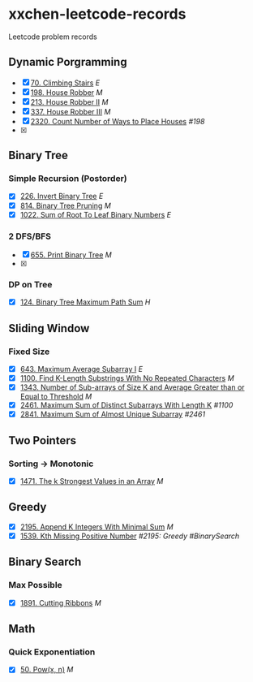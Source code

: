# xxchen-leetcode-records
Leetcode problem records

## Dynamic Porgramming
 - [x] [70. Climbing Stairs](https://leetcode.cn/problems/climbing-stairs/submissions/580396457/)  *E*
 - [x] [198. House Robber](https://leetcode.cn/problems/house-robber/)  *M*
 - [x] [213. House Robber II](https://leetcode.cn/problems/house-robber-ii/) *M*
 - [X] [337. House Robber III]() *M*
 - [x] [2320. Count Number of Ways to Place Houses](https://leetcode.cn/problems/count-number-of-ways-to-place-houses/description/) *#198*
 - [X] 
 ## Binary Tree
 ### Simple Recursion (Postorder)
 - [x] [226. Invert Binary Tree](https://leetcode.cn/problems/invert-binary-tree/description/) *E*
 - [x] [814. Binary Tree Pruning](https://leetcode.cn/problems/binary-tree-pruning/description/) *M*
 - [x] [1022. Sum of Root To Leaf Binary Numbers](https://leetcode.cn/problems/sum-of-root-to-leaf-binary-numbers/description/) *E*

### 2 DFS/BFS
 - [x] [655. Print Binary Tree](https://leetcode.cn/problems/print-binary-tree/description/) *M*
 - [X] 
### DP on Tree
 - [x] [124. Binary Tree Maximum Path Sum](https://leetcode.cn/problems/binary-tree-maximum-path-sum/description/)  *H*

## Sliding Window
### Fixed Size
- [x] [643. Maximum Average Subarray I](https://leetcode.cn/problems/maximum-average-subarray-i/description/) *E*
- [x] [1100. Find K-Length Substrings With No Repeated Characters](https://leetcode.cn/problems/find-k-length-substrings-with-no-repeated-characters/description/) *M*
- [x] [1343. Number of Sub-arrays of Size K and Average Greater than or Equal to Threshold](https://leetcode.cn/problems/number-of-sub-arrays-of-size-k-and-average-greater-than-or-equal-to-threshold/description/) *M*
- [x] [2461. Maximum Sum of Distinct Subarrays With Length K](https://leetcode.cn/problems/maximum-sum-of-distinct-subarrays-with-length-k/description/) *#1100*
- [x] [2841. Maximum Sum of Almost Unique Subarray](https://leetcode.cn/problems/maximum-sum-of-almost-unique-subarray/description/) *#2461*
## Two Pointers
### Sorting -> Monotonic
- [x] [1471. The k Strongest Values in an Array](https://leetcode.cn/problems/the-k-strongest-values-in-an-array/description/) *M*
## Greedy
- [x] [2195. Append K Integers With Minimal Sum](https://leetcode.cn/problems/append-k-integers-with-minimal-sum/description/)  *M*
- [x] [1539. Kth Missing Positive Number](https://leetcode.cn/problems/kth-missing-positive-number/description/) *#2195: Greedy #BinarySearch*
## Binary Search
### Max Possible
- [x] [1891. Cutting Ribbons](https://leetcode.cn/problems/cutting-ribbons/description/) *M*

## Math
### Quick Exponentiation
- [x] [50. Pow(x, n)](https://leetcode.cn/problems/powx-n/description/)  *M*
